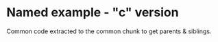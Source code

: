 Named example - "c" version
==============================

Common code extracted to the common chunk to get parents & siblings.
